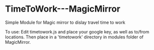 # TimeToWork---MagicMirror
Simple Module for Magic mirror to dislay travel time to work

To use:
Edit timetowork.js and place your google key, as well as to/from locations. Then place in a 'timetowork' directory in modules folder of MagicMirror.
